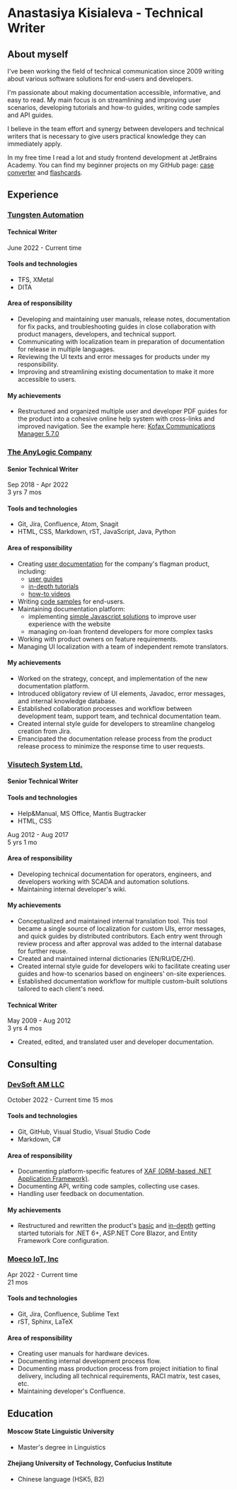 # Anastasiya Kisialeva - Technical Writer

## About myself

I've been working the field of technical communication since 2009 writing about various software solutions for end-users and developers.  

I'm passionate about making documentation accessible, informative, and easy to read. My main focus is on streamlining and improving user scenarios, developing tutorials and how-to guides, writing code samples and API guides.  

I believe in the team effort and synergy between developers and technical writers that is necessary to give users practical knowledge they can immediately apply.  

In my free time I read a lot and study frontend development at JetBrains Academy. You can find my beginner projects on my GitHub page: [case converter](https://github.com/anastasiakiseleva/case-converter) and [flashcards](https://github.com/anastasiakiseleva/Flashcards).

## Experience

### [Tungsten Automation](https://www.tungstenautomation.com/)

#### Technical Writer
June 2022 - Current time

#### Tools and technologies
- TFS, XMetal
- DITA

#### Area of responsibility
- Developing and maintaining user manuals, release notes, documentation for fix packs, and troubleshooting guides in close collaboration with product managers, developers, and technical support.
- Communicating with localization team in preparation of documentation for release  in multiple languages.
- Reviewing the UI texts and error messages for products under my responsibility.
- Improving and streamlining existing documentation to make it more accessible to users.

#### My achievements

- Restructured and organized multiple user and developer PDF guides for the product into a cohesive online help system with cross-links and improved navigation. See the example here: [Kofax Communications Manager 5.7.0](https://docshield.kofax.com/Portal/Products/en_US/KCM/5.7.0-1ggsd49p37/KCM.htm)

### [The AnyLogic Company](https://www.anylogic.com/)

#### Senior Technical Writer

Sep 2018 - Apr 2022  
3 yrs 7 mos

#### Tools and technologies
- Git, Jira, Confluence, Atom, Snagit
- HTML, CSS, Markdown, rST, JavaScript, Java, Python

#### Area of responsibility
- Creating [user documentation](https://www.anylogic.help) for the company's flagman product, including:
    - [user guides](https://anylogic.help/library-reference-guides/material-handling-library/custom-routing.html)
    - [in-depth tutorials](https://anylogic.help/tutorials/material-handling/index.html)
    - [how-to videos](https://www.youtube.com/playlist?list=PLUJJN9tmVTj1czFMt9IKi6wge9GnmMTN3)
- Writing [code samples](https://anylogic.help/library-reference-guides/material-handling-library/custom-routing.html) for end-users.
- Maintaining documentation platform:
    - implementing [simple Javascript solutions](https://anylogic.help/9/toolbar.html) to improve user experience with the website
    - managing on-loan frontend developers for more complex tasks
- Working with product owners on feature requirements.
- Managing UI localization with a team of independent remote translators.

#### My achievements
- Worked on the strategy, concept, and implementation of the new documentation platform.
- Introduced obligatory review of UI elements, Javadoc, error messages, and internal knowledge database.
- Established collaboration processes and workflow between development team, support team, and technical documentation team.
- Created internal style guide for developers to streamline changelog creation from Jira.
- Emancipated the documentation release process from the product release process to minimize the response time to user requests.

### [Visutech System Ltd.](https://visutechsystem.by/en)

#### Senior Technical Writer

#### Tools and technologies
- Help&Manual, MS Office, Mantis Bugtracker
- HTML, CSS

Aug 2012 - Aug 2017  
5 yrs 1 mo

#### Area of responsibility
- Developing technical documentation for operators, engineers, and developers working with SCADA and automation solutions.
- Maintaining internal developer's wiki.

#### My achievements
- Conceptualized and maintained internal translation tool. This tool became a single source of localization for custom UIs, error messages, and quick guides by distributed contributors. Each entry went through review process and after approval was added to the internal database for further reuse.
- Created and maintained internal dictionaries (EN/RU/DE/ZH).
- Created internal style guide for developers wiki to facilitate creating user guides and how-to scenarios based on engineers' on-site experiences.
- Established documentation workflow for multiple custom-built solutions tailored to each client's need.

#### Technical Writer

May 2009 - Aug 2012  
3 yrs 4 mos

- Created, edited, and translated user and developer documentation.

## Consulting

### [DevSoft AM LLC](https://www.devexpress.com)

October 2022 - Current time
15 mos

#### Tools and technologies
- Git, GitHub, Visual Studio, Visual Studio Code
- Markdown, C#

#### Area of responsibility
- Documenting platform-specific features of [XAF (ORM-based .NET Application Framework)](https://docs.devexpress.com/eXpressAppFramework/112670/expressapp-framework).
- Documenting API, writing code samples, collecting use cases.
- Handling user feedback on documentation.

#### My achievements
- Restructured and rewritten the product's [basic](https://docs.devexpress.com/eXpressAppFramework/401943/getting-started/basic-tutorial-blazor) and [in-depth](https://docs.devexpress.com/eXpressAppFramework/402125/getting-started/in-depth-tutorial-blazor) getting started tutorials for .NET 6+, ASP.NET Core Blazor, and Entity Framework Core configuration.

### [Moeco IoT, Inc](https://moeco.io/)

Apr 2022 - Current time  
21 mos

#### Tools and technologies
- Git, Jira, Confluence, Sublime Text
- rST, Sphinx, LaTeX

#### Area of responsibility
- Creating user manuals for hardware devices.
- Documenting internal development process flow.
- Documenting mass production process from project initiation to final delivery, including all technical requirements, RACI matrix, test cases, etc.
- Maintaining developer's Confluence.

## Education

#### Moscow State Linguistic University
- Master's degree in Linguistics

#### Zhejiang University of Technology, Confucius Institute
- Chinese language (HSK5, B2)

